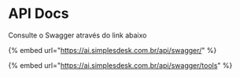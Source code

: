 # API Docs

Consulte o Swagger através do link abaixo

{% embed url="https://ai.simplesdesk.com.br/api/swagger/" %}

{% embed url="https://ai.simplesdesk.com.br/api/swagger/tools" %}
